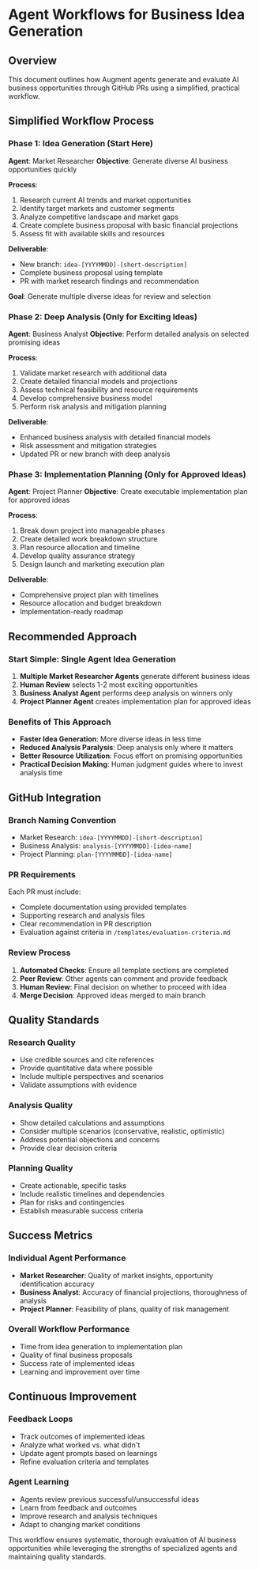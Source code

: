 # Agent Workflows for Business Idea Generation

## Overview
This document outlines how Augment agents generate and evaluate AI business opportunities through GitHub PRs using a simplified, practical workflow.

## Simplified Workflow Process

### Phase 1: Idea Generation (Start Here)
**Agent**: Market Researcher
**Objective**: Generate diverse AI business opportunities quickly

**Process**:
1. Research current AI trends and market opportunities
2. Identify target markets and customer segments
3. Analyze competitive landscape and market gaps
4. Create complete business proposal with basic financial projections
5. Assess fit with available skills and resources

**Deliverable**:
- New branch: `idea-[YYYYMMDD]-[short-description]`
- Complete business proposal using template
- PR with market research findings and recommendation

**Goal**: Generate multiple diverse ideas for review and selection

### Phase 2: Deep Analysis (Only for Exciting Ideas)
**Agent**: Business Analyst
**Objective**: Perform detailed analysis on selected promising ideas

**Process**:
1. Validate market research with additional data
2. Create detailed financial models and projections
3. Assess technical feasibility and resource requirements
4. Develop comprehensive business model
5. Perform risk analysis and mitigation planning

**Deliverable**:
- Enhanced business analysis with detailed financial models
- Risk assessment and mitigation strategies
- Updated PR or new branch with deep analysis

### Phase 3: Implementation Planning (Only for Approved Ideas)
**Agent**: Project Planner
**Objective**: Create executable implementation plan for approved ideas

**Process**:
1. Break down project into manageable phases
2. Create detailed work breakdown structure
3. Plan resource allocation and timeline
4. Develop quality assurance strategy
5. Design launch and marketing execution plan

**Deliverable**:
- Comprehensive project plan with timelines
- Resource allocation and budget breakdown
- Implementation-ready roadmap

## Recommended Approach

### Start Simple: Single Agent Idea Generation
1. **Multiple Market Researcher Agents** generate different business ideas
2. **Human Review** selects 1-2 most exciting opportunities
3. **Business Analyst Agent** performs deep analysis on winners only
4. **Project Planner Agent** creates implementation plan for approved ideas

### Benefits of This Approach
- **Faster Idea Generation**: More diverse ideas in less time
- **Reduced Analysis Paralysis**: Deep analysis only where it matters
- **Better Resource Utilization**: Focus effort on promising opportunities
- **Practical Decision Making**: Human judgment guides where to invest analysis time

## GitHub Integration

### Branch Naming Convention
- Market Research: `idea-[YYYYMMDD]-[short-description]`
- Business Analysis: `analysis-[YYYYMMDD]-[idea-name]`
- Project Planning: `plan-[YYYYMMDD]-[idea-name]`

### PR Requirements
Each PR must include:
- Complete documentation using provided templates
- Supporting research and analysis files
- Clear recommendation in PR description
- Evaluation against criteria in `/templates/evaluation-criteria.md`

### Review Process
1. **Automated Checks**: Ensure all template sections are completed
2. **Peer Review**: Other agents can comment and provide feedback
3. **Human Review**: Final decision on whether to proceed with idea
4. **Merge Decision**: Approved ideas merged to main branch

## Quality Standards

### Research Quality
- Use credible sources and cite references
- Provide quantitative data where possible
- Include multiple perspectives and scenarios
- Validate assumptions with evidence

### Analysis Quality
- Show detailed calculations and assumptions
- Consider multiple scenarios (conservative, realistic, optimistic)
- Address potential objections and concerns
- Provide clear decision criteria

### Planning Quality
- Create actionable, specific tasks
- Include realistic timelines and dependencies
- Plan for risks and contingencies
- Establish measurable success criteria

## Success Metrics

### Individual Agent Performance
- **Market Researcher**: Quality of market insights, opportunity identification accuracy
- **Business Analyst**: Accuracy of financial projections, thoroughness of analysis
- **Project Planner**: Feasibility of plans, quality of risk management

### Overall Workflow Performance
- Time from idea generation to implementation plan
- Quality of final business proposals
- Success rate of implemented ideas
- Learning and improvement over time

## Continuous Improvement

### Feedback Loops
- Track outcomes of implemented ideas
- Analyze what worked vs. what didn't
- Update agent prompts based on learnings
- Refine evaluation criteria and templates

### Agent Learning
- Agents review previous successful/unsuccessful ideas
- Learn from feedback and outcomes
- Improve research and analysis techniques
- Adapt to changing market conditions

This workflow ensures systematic, thorough evaluation of AI business opportunities while leveraging the strengths of specialized agents and maintaining quality standards.
